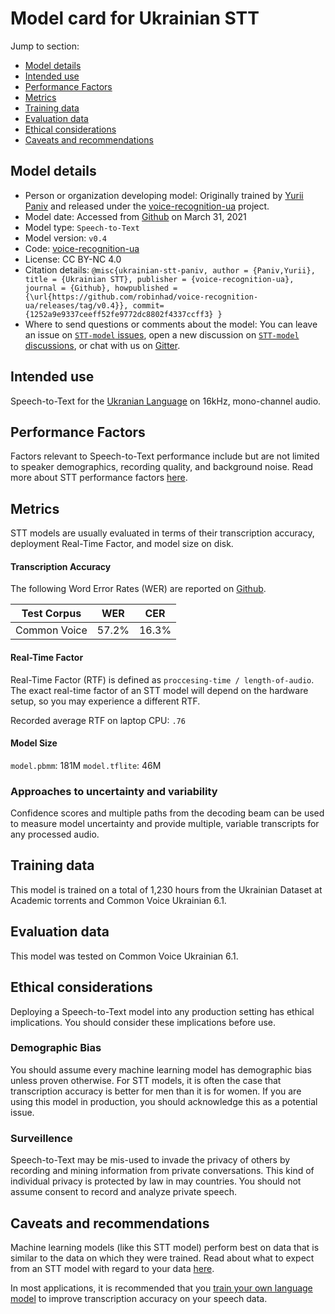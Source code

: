 # Model card for Ukrainian STT

Jump to section:

- [Model details](#model-details)
- [Intended use](#intended-use)
- [Performance Factors](#performance-factors)
- [Metrics](#metrics)
- [Training data](#training-data)
- [Evaluation data](#evaluation-data)
- [Ethical considerations](#ethical-considerations)
- [Caveats and recommendations](#caveats-and-recommendations)

## Model details

- Person or organization developing model: Originally trained by [Yurii Paniv](https://github.com/robinhad) and released under the [voice-recognition-ua](https://github.com/robinhad/voice-recognition-ua) project.
- Model date: Accessed from [Github](https://github.com/robinhad/voice-recognition-ua/releases/tag/v0.4) on March 31, 2021
- Model type: `Speech-to-Text`
- Model version: `v0.4`
- Code: [voice-recognition-ua](https://github.com/robinhad/voice-recognition-ua)
- License: CC BY-NC 4.0
- Citation details: `@misc{ukrainian-stt-paniv,
author = {Paniv,Yurii},
title = {Ukrainian STT},
publisher = {voice-recognition-ua},
journal = {Github},
howpublished = {\url{https://github.com/robinhad/voice-recognition-ua/releases/tag/v0.4}},
commit={1252a9e9337ceeff52fe9772dc8802f4337ccff3}
}`
- Where to send questions or comments about the model: You can leave an issue on [`STT-model` issues](https://github.com/coqui-ai/STT-models/issues), open a new discussion on [`STT-model` discussions](https://github.com/coqui-ai/STT-models/discussions), or chat with us on [Gitter](https://gitter.im/coqui-ai/).

## Intended use

Speech-to-Text for the [Ukranian Language](https://en.wikipedia.org/wiki/Ukrainian_language) on 16kHz, mono-channel audio.

## Performance Factors

Factors relevant to Speech-to-Text performance include but are not limited to speaker demographics, recording quality, and background noise. Read more about STT performance factors [here](https://stt.readthedocs.io/en/latest/DEPLOYMENT.html#how-will-a-model-perform-on-my-data).

## Metrics

STT models are usually evaluated in terms of their transcription accuracy, deployment Real-Time Factor, and model size on disk.

#### Transcription Accuracy

The following Word Error Rates (WER) are reported on [Github](https://github.com/robinhad/voice-recognition-ua/releases/tag/v0.4).

|Test Corpus|WER|CER|
|-----------|---|---|
|Common Voice|57.2\%|16.3\%|
	
#### Real-Time Factor

Real-Time Factor (RTF) is defined as `proccesing-time / length-of-audio`. The exact real-time factor of an STT model will depend on the hardware setup, so you may experience a different RTF.

Recorded average RTF on laptop CPU: `.76`

#### Model Size

`model.pbmm`: 181M
`model.tflite`: 46M

### Approaches to uncertainty and variability

Confidence scores and multiple paths from the decoding beam can be used to measure model uncertainty and provide multiple, variable transcripts for any processed audio.

## Training data

This model is trained on a total of 1,230 hours from the Ukrainian Dataset at Academic torrents and Common Voice Ukrainian 6.1.

## Evaluation data

This model was tested on Common Voice Ukrainian 6.1.

## Ethical considerations

Deploying a Speech-to-Text model into any production setting has ethical implications. You should consider these implications before use.

### Demographic Bias

You should assume every machine learning model has demographic bias unless proven otherwise. For STT models, it is often the case that transcription accuracy is better for men than it is for women. If you are using this model in production, you should acknowledge this as a potential issue.

### Surveillence

Speech-to-Text may be mis-used to invade the privacy of others by recording and mining information from private conversations. This kind of individual privacy is protected by law in may countries. You should not assume consent to record and analyze private speech.

## Caveats and recommendations

Machine learning models (like this STT model) perform best on data that is similar to the data on which they were trained. Read about what to expect from an STT model with regard to your data [here](https://stt.readthedocs.io/en/latest/DEPLOYMENT.html#how-will-a-model-perform-on-my-data). 

In most applications, it is recommended that you [train your own language model](https://stt.readthedocs.io/en/latest/LANGUAGE_MODEL.html) to improve transcription accuracy on your speech data.
